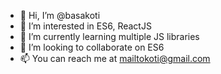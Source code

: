 - 👋 Hi, I’m @basakoti
- 👀 I’m interested in ES6, ReactJS
- 🌱 I’m currently learning multiple JS libraries
- 💞️ I’m looking to collaborate on ES6
- 📫 You can reach me at mailtokoti@gmail.com

<!---
basakoti/basakoti is a ✨ special ✨ repository because its `README.md` (this file) appears on your GitHub profile.
You can click the Preview link to take a look at your changes.
--->
